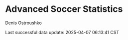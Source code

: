 # Advanced Soccer Statistics
Denis Ostroushko

<!-- gfm -->

Last successful data update: 2025-04-07 06:13:41 CST
